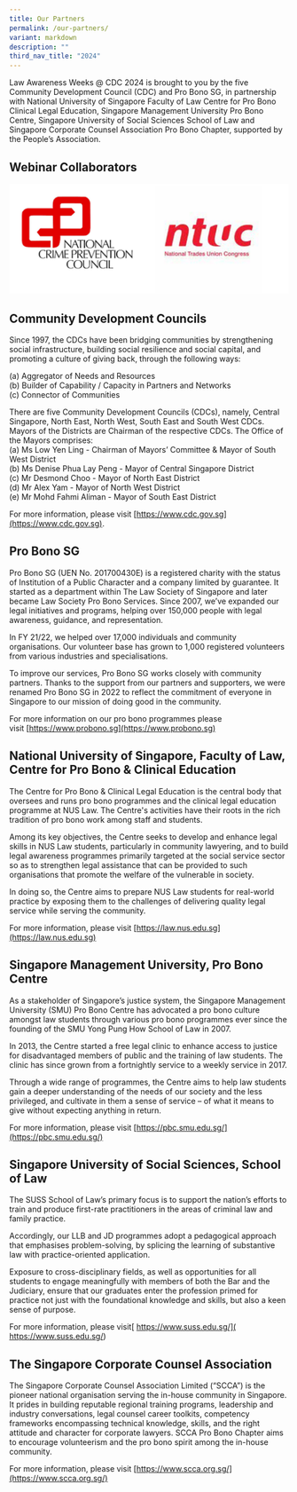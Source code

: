 ```yaml
---
title: Our Partners
permalink: /our-partners/
variant: markdown
description: ""
third_nav_title: "2024"
---
```

Law Awareness Weeks @ CDC 2024 is brought to you by the five Community Development Council (CDC) and Pro Bono SG, in partnership with National University of Singapore Faculty of Law Centre for Pro Bono Clinical Legal Education, Singapore Management University Pro Bono Centre, Singapore University of Social Sciences School of Law and Singapore Corporate Counsel Association Pro Bono Chapter, supported by the People’s Association.

## Webinar Collaborators

![](/images/webinar_collaborators.png)

## Community Development Councils

Since 1997, the CDCs have been bridging communities by strengthening social infrastructure, building social resilience and social capital, and promoting a culture of giving back, through the following ways:
                
(a)            Aggregator of Needs and Resources <br>
(b)            Builder of Capability / Capacity in Partners and Networks <br>
(c)            Connector of Communities 

There are five Community Development Councils (CDCs), namely, Central Singapore, North East, North West, South East and South West CDCs.  Mayors of the Districts are Chairman of the respective CDCs. The Office of the Mayors comprises: <br>
(a) Ms Low Yen Ling - Chairman of Mayors’ Committee &amp; Mayor of South West District <br>
(b)  Ms Denise Phua Lay Peng - Mayor of Central Singapore District <br>
(c)  Mr Desmond Choo - Mayor of North East District <br>
(d) Mr Alex Yam	- Mayor of North West District <br>
(e)  Mr Mohd Fahmi Aliman	- Mayor of South East District <br>

For more information, please visit [https://www.cdc.gov.sg](https://www.cdc.gov.sg).

## Pro Bono SG

Pro Bono SG (UEN No. 201700430E) is a registered charity with the status of Institution of a Public Character and a company limited by guarantee. It started as a department within The Law Society of Singapore and later became Law Society Pro Bono Services. Since 2007, we’ve expanded our legal initiatives and programs, helping over 150,000 people with legal awareness, guidance, and representation.

In FY 21/22, we helped over 17,000 individuals and community organisations. Our volunteer base has grown to 1,000 registered volunteers from various industries and specialisations.

To improve our services, Pro Bono SG works closely with community partners. Thanks to the support from our partners and supporters, we were renamed Pro Bono SG in 2022 to reflect the commitment of everyone in Singapore to our mission of doing good in the community.

For more information on our pro bono programmes&nbsp;please visit&nbsp;[https://www.probono.sg](https://www.probono.sg)


## National University of Singapore, Faculty of Law, Centre for Pro Bono &amp; Clinical Education

The Centre for Pro Bono &amp; Clinical Legal Education is the central body that oversees and runs pro bono programmes and the clinical legal education programme at NUS Law. The Centre's activities have their roots in the rich tradition of pro bono work among staff and students.

Among its key objectives, the Centre seeks to develop and enhance legal skills in NUS Law students, particularly in community lawyering, and to build legal awareness programmes primarily targeted at the social service sector so as to strengthen legal assistance that can be provided to such organisations that promote the welfare of the vulnerable in society.

In doing so, the Centre aims to prepare NUS Law students for real-world practice by exposing them to the challenges of delivering quality legal service while serving the community.&nbsp;

For more information, please visit [https://law.nus.edu.sg](https://law.nus.edu.sg) 

## Singapore Management University, Pro Bono Centre

As a stakeholder of Singapore’s justice system, the Singapore Management University (SMU) Pro Bono Centre has advocated a pro bono culture amongst law students through various pro bono programmes ever since the founding of the SMU Yong Pung How School of Law in 2007.&nbsp;

In 2013, the Centre started a free legal clinic to enhance access to justice for disadvantaged members of public and the training of law students. The clinic has since grown from a fortnightly service to a weekly service in 2017.

Through a wide range of programmes, the Centre aims to help law students gain a deeper understanding of the needs of our society and the less privileged, and cultivate in them a sense of service – of what it means to give without expecting anything in return.

For more information, please visit [https://pbc.smu.edu.sg/](https://pbc.smu.edu.sg/)

## Singapore University of Social Sciences, School of Law


The SUSS School of Law’s primary focus is to support the nation’s efforts to train and produce first-rate practitioners in the areas of criminal law and family practice.

Accordingly, our LLB and JD programmes adopt a pedagogical approach that emphasises problem-solving, by splicing the learning of substantive law with practice-oriented application.

Exposure to cross-disciplinary fields, as well as opportunities for all students to engage meaningfully with members of both the Bar and the Judiciary, ensure that our graduates enter the profession primed for practice not just with the foundational knowledge and skills, but also a keen sense of purpose.

For more information, please visit[ https://www.suss.edu.sg/]( https://www.suss.edu.sg/) 

## The Singapore Corporate Counsel Association

The Singapore Corporate Counsel Association Limited (“SCCA”) is the pioneer national organisation serving the in-house community in Singapore. It prides in building reputable regional training programs, leadership and industry conversations, legal counsel career toolkits, competency frameworks encompassing technical knowledge, skills, and the right attitude and character for corporate lawyers. SCCA Pro Bono Chapter aims to encourage volunteerism and the pro bono spirit among the in-house community.

For more information, please visit [https://www.scca.org.sg/](https://www.scca.org.sg/)